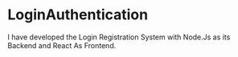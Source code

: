 # LoginAuthentication
I have developed the Login Registration System with Node.Js as its Backend and React As Frontend.
